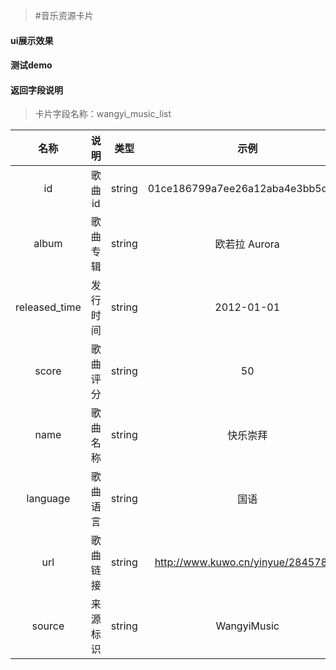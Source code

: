 >#音乐资源卡片

#### ui展示效果
#### 测试demo
#### 返回字段说明

>卡片字段名称：wangyi_music_list


|名称|说明|类型|示例|
|:---:|:---:|:----:|:---:|
|id|歌曲id|string|01ce186799a7ee26a12aba4e3bb5d600|
|album|歌曲专辑|string|欧若拉 Aurora|
|released_time|发行时间|string|2012-01-01|
|score|歌曲评分|string|50|
|name|歌曲名称|string|快乐崇拜|
|language|歌曲语言|string|国语|
|url|歌曲链接|string|http://www.kuwo.cn/yinyue/28457899|
|source|来源标识|string|WangyiMusic|






